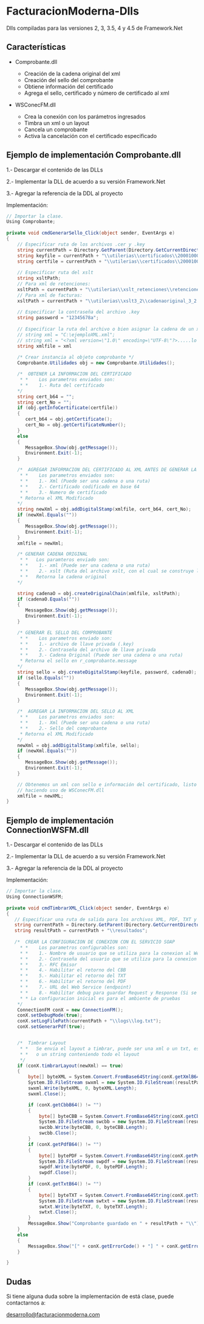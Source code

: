 FacturacionModerna-Dlls
=======================

Dlls compiladas para las versiones 2, 3, 3.5, 4 y 4.5 de Framework.Net


## Características

* Comprobante.dll
  * Creación de la cadena original del xml
  * Creación del sello del comprobante
  * Obtiene información del certificado
  * Agrega el sello, certificado y número de certificado al xml

* WSConecFM.dll
  * Crea la conexión con los parámetros ingresados
  * Timbra un xml o un layout
  * Cancela un comprobante
  * Activa la cancelación con el certificado especificado


## Ejemplo de implementación Comprobante.dll

1.- Descargar el contenido de las DLLs
 
2.- Implementar la DLL de acuerdo a su versión Framework.Net

3.- Agregar la referencia de la DDL al proyecto

Implementación:
```C#
// Importar la clase.
Using Comprobante;
 
private void cmdGenerarSello_Click(object sender, EventArgs e)
{
    // Especificar ruta de los archivos .cer y .key
    string currentPath = Directory.GetParent(Directory.GetCurrentDirectory()).Parent.Parent.Parent.FullName;
    string keyfile = currentPath + "\\utilerias\\certificados\\20001000000200000278.key";
    string certfile = currentPath + "\\utilerias\\certificados\\20001000000200000278.cer";
    
    // Especificar ruta del xslt 
    string xsltPath;
    // Para xml de retenciones:
    xsltPath = currentPath + "\\utilerias\\xslt_retenciones\\retenciones.xslt";
    // Para xml de facturas:
    xsltPath = currentPath + "\\utilerias\\xslt3_2\\cadenaoriginal_3_2.xslt";
    
    // Especificar la contraseña del archivo .key
    string password = "12345678a";
    
    // Especificar la ruta del archivo o bien asignar la cadena de un xml, ejemplos
    // string xml = "C:\ejemploXML.xml";
    // string xml = "<?xml version=\"1.0\" encoding=\"UTF-8\"?>.....lo demas del xml....."
    string xmlfile = xml
    
    /* Crear instancia al objeto comprobante */
    Comprobante.Utilidades obj = new Comprobante.Utilidades();

    /*  OBTENER LA INFORMACION DEL CERTIFICADO
     * *    Los parametros enviados son:
     * *    1.- Ruta del certificado
    */
    string cert_b64 = "";
    string cert_No = "";
    if (obj.getInfoCertificate(certfile))
    {
       cert_b64 = obj.getCertificate();
       cert_No = obj.getCertificateNumber();
    }
    else
    {
       MessageBox.Show(obj.getMessage());
       Environment.Exit(-1);
    }

    /*  AGREGAR INFORMACION DEL CERTIFICADO AL XML ANTES DE GENERAR LA CADENA ORIGINA
     * *    Los parametros enviados son:
     * *    1.- Xml (Puede ser una cadena o una ruta)
     * *    2.- Certificado codificado en base 64
     * *    3.- Numero de certificado
     * Retorna el XML Modificado
    */
    string newXml = obj.addDigitalStamp(xmlfile, cert_b64, cert_No);
    if (newXml.Equals(""))
    {
       MessageBox.Show(obj.getMessage());
       Environment.Exit(-1);
    }
    xmlfile = newXml;

    /* GENERAR CADENA ORIGINAL
     * *   Los paramteros enviado son:
     * *    1.- xml (Puede ser una cadena o una ruta)
     * *    2.- xslt (Ruta del archivo xslt, con el cual se construye la cadena original)
     * *   Retorna la cadena original
    */

    string cadenaO = obj.createOriginalChain(xmlfile, xsltPath);
    if (cadenaO.Equals(""))
    {
       MessageBox.Show(obj.getMessage());
       Environment.Exit(-1);
    }

    /* GENERAR EL SELLO DEL COMPROBANTE
     * *    Los parametros enviado son:
     * *    1.- archivo de llave privada (.key)
     * *    2.- Contraseña del archivo de llave privada
     * *    3.- Cadena Original (Puede ser una cadena o una ruta)
     * Retorna el sello en r_comprobante.message
    */
    string sello = obj.createDigitalStamp(keyfile, password, cadenaO);
    if (sello.Equals(""))
    {
       MessageBox.Show(obj.getMessage());
       Environment.Exit(-1);
    }

    /*  AGREGAR LA INFORMACION DEL SELLO AL XML
     * *    Los parametros enviados son:
     * *    1.- Xml (Puede ser una cadena o una ruta)
     * *    2.- Sello del comprobante
     * Retorna el XML Modificado
    */
    newXml = obj.addDigitalStamp(xmlfile, sello);
    if (newXml.Equals(""))
    {
       MessageBox.Show(obj.getMessage());
       Environment.Exit(-1);
    }

    // Obtenemos un xml con sello e información del certificado, listo para ser timbrado
    // haciendo uso de WSConecFM.dll
    xmlfile = newXML;
}
```


## Ejemplo de implementación ConnectionWSFM.dll

1.- Descargar el contenido de las DLLs
 
2.- Implementar la DLL de acuerdo a su versión Framework.Net

3.- Agregar la referencia de la DDL al proyecto

Implementación:
```C#
// Importar la clase.
Using ConnectionWSFM;
 
private void cmdTimbrarXML_Click(object sender, EventArgs e)
{
   // Especificar una ruta de salida para los archivos XML, PDF, TXT y CBB (Opcional)
   string currentPath = Directory.GetParent(Directory.GetCurrentDirectory()).Parent.Parent.Parent.FullName;
   string resultPath = currentPath + "\\resultados";
   
   /*  CREAR LA CONFIGURACION DE CONEXION CON EL SERVICIO SOAP
	 * *    Los parametros configurables son:
	 * *    1.- Nombre de usuario que se utiliza para la conexion al Web Service
	 * *    2.- Contraseña del usuario que se utiliza para la conexion al Web Service
	 * *    3.- RFC Emisor
	 * *    4.- Habilitar el retorno del CBB
	 * *    5.- Habilitar el retorno del TXT
	 * *    6.- Habilitar el retorno del PDF
	 * *    7.- URL del Web Service (endpoint)
	 * *    8.- Habilitar debug para guardar Request y Response (Si se habilita, se debe de especificar una ruta del archivo log)
	 * * La configuracion inicial es para el ambiente de pruebas
	*/
	ConnectionFM conX = new ConnectionFM();
	conX.setDebugMode(true);
	conX.setLogFilePath(currentPath + "\\logs\\log.txt");
	conX.setGenerarPdf(true);


	/*  Timbrar Layout
	 * *   Se envia el layout a timbrar, puede ser una xml o un txt, especificando la ruta del archivo
	 * *   o un string conteniendo todo el layout
	 */
	if (conX.timbrarLayout(newXml) == true)
	{
		byte[] byteXML = System.Convert.FromBase64String(conX.getXmlB64());
		System.IO.FileStream swxml = new System.IO.FileStream((resultPath + ("\\" + (conX.getUuid() + ".xml"))), System.IO.FileMode.Create);
		swxml.Write(byteXML, 0, byteXML.Length);
		swxml.Close();

		if (conX.getCbbB64() != "")
		{
			byte[] byteCBB = System.Convert.FromBase64String(conX.getCbbB64());
			System.IO.FileStream swcbb = new System.IO.FileStream((resultPath + ("\\" + (conX.getUuid() + ".png"))), System.IO.FileMode.Create);
			swcbb.Write(byteCBB, 0, byteCBB.Length);
			swcbb.Close();
		}
		if (conX.getPdfB64() != "")
		{
			byte[] bytePDF = System.Convert.FromBase64String(conX.getPdfB64());
			System.IO.FileStream swpdf = new System.IO.FileStream((resultPath + ("\\" + (conX.getUuid() + ".pdf"))), System.IO.FileMode.Create);
			swpdf.Write(bytePDF, 0, bytePDF.Length);
			swpdf.Close();
		}
		if (conX.getTxtB64() != "")
		{
			byte[] byteTXT = System.Convert.FromBase64String(conX.getTxtB64());
			System.IO.FileStream swtxt = new System.IO.FileStream((resultPath + ("\\" + (conX.getUuid() + ".txt"))), System.IO.FileMode.Create);
			swtxt.Write(byteTXT, 0, byteTXT.Length);
			swtxt.Close();
		}
		MessageBox.Show("Comprobante guardado en " + resultPath + "\\");
	}
	else
	{
		MessageBox.Show("[" + conX.getErrorCode() + "] " + conX.getErrorMessage());
	}

}
```
## Dudas
Si tiene alguna duda sobre la implementación de está clase, puede contactarnos a: 

desarrollo@facturacionmoderna.com 

[1]: https://github.com/facturacionmoderna/FacturacionModerna-CSharp/blob/master/TimbradoCancelado/TimbradoCancelado/frmEjemplos.cs
